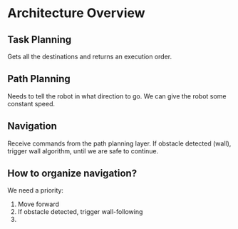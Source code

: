 # Architecture Overview

## Task Planning

Gets all the destinations and returns an execution order.

## Path Planning

Needs to tell the robot in what direction to go. We can give the robot some constant speed.

## Navigation

Receive commands from the path planning layer. If obstacle detected (wall), trigger wall algorithm, until we are safe to continue.

## How to organize navigation? 

We need a priority:
1. Move forward
2. If obstacle detected, trigger wall-following
3. 